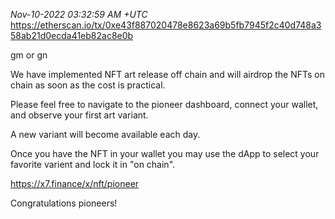 _Nov-10-2022 03:32:59 AM +UTC_\
https://etherscan.io/tx/0xe43f887020478e8623a69b5fb7945f2c40d748a358ab21d0ecda41eb82ac8e0b

gm or gn

We have implemented NFT art release off chain and will airdrop the NFTs on chain as soon as the cost is practical.

Please feel free to navigate to the pioneer dashboard, connect your wallet, and observe your first art variant.

A new variant will become available each day.

Once you have the NFT in your wallet you may use the dApp to select your favorite varient and lock it in "on chain".

https://x7.finance/x/nft/pioneer

Congratulations pioneers!

